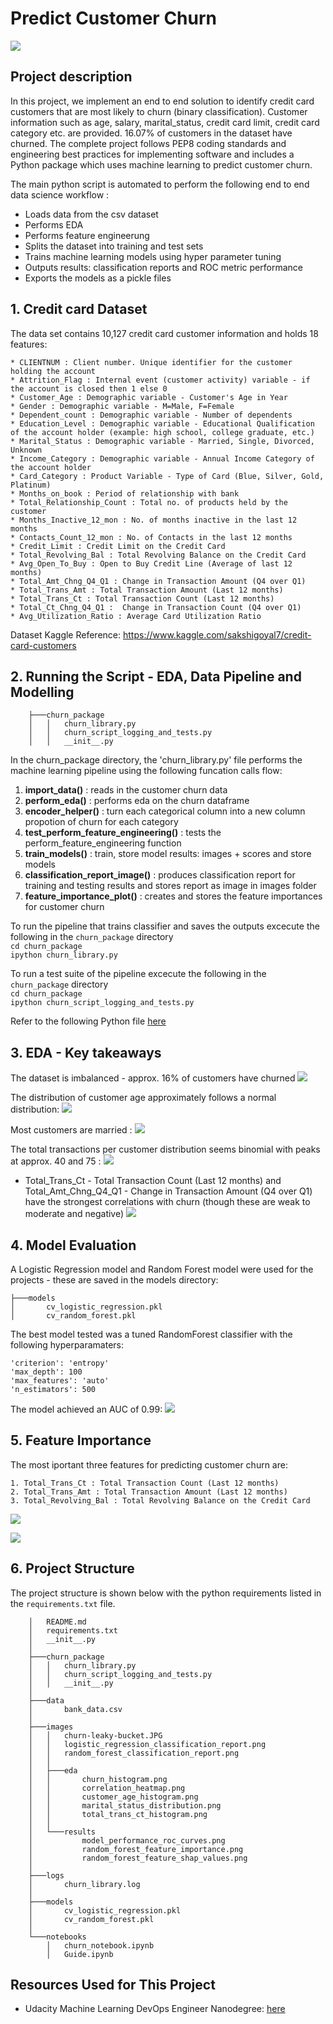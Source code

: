 # Predict Customer Churn

<kbd> <img src="https://github.com/ChristopherCochet/credit-card-churn-prediction-devops/blob/main/images/churn-leaky-bucket.JPG"/> </kbd>

## Project description

In this project, we implement an end to end solution to identify credit card customers that are most likely to churn (binary classification). Customer information such  as age, salary, marital_status, credit card limit, credit card category etc. are provided. 16.07% of customers in the dataset have churned. The complete project follows PEP8 coding standards and engineering best practices for implementing software and includes a Python package which uses machine learning to predict customer churn. <br>

The main python script is automated to perform the following end to end data science workflow : 

* Loads data from the csv dataset
* Performs EDA
* Performs feature engineerung
* Splits the dataset into training and test sets
* Trains machine learning models using hyper parameter tuning
* Outputs results: classification reports and ROC metric performance
* Exports the models as a pickle files

## 1. Credit card Dataset

The data set contains 10,127 credit card customer information and holds 18 features:

```
* CLIENTNUM : Client number. Unique identifier for the customer holding the account
* Attrition_Flag : Internal event (customer activity) variable - if the account is closed then 1 else 0
* Customer_Age : Demographic variable - Customer's Age in Year
* Gender : Demographic variable - M=Male, F=Female
* Dependent_count : Demographic variable - Number of dependents
* Education_Level : Demographic variable - Educational Qualification of the account holder (example: high school, college graduate, etc.)
* Marital_Status : Demographic variable - Married, Single, Divorced, Unknown
* Income_Category : Demographic variable - Annual Income Category of the account holder
* Card_Category : Product Variable - Type of Card (Blue, Silver, Gold, Platinum)
* Months_on_book : Period of relationship with bank
* Total_Relationship_Count : Total no. of products held by the customer
* Months_Inactive_12_mon : No. of months inactive in the last 12 months
* Contacts_Count_12_mon : No. of Contacts in the last 12 months
* Credit_Limit : Credit Limit on the Credit Card
* Total_Revolving_Bal : Total Revolving Balance on the Credit Card
* Avg_Open_To_Buy : Open to Buy Credit Line (Average of last 12 months)
* Total_Amt_Chng_Q4_Q1 : Change in Transaction Amount (Q4 over Q1)
* Total_Trans_Amt : Total Transaction Amount (Last 12 months)
* Total_Trans_Ct : Total Transaction Count (Last 12 months)
* Total_Ct_Chng_Q4_Q1 :  Change in Transaction Count (Q4 over Q1)
* Avg_Utilization_Ratio : Average Card Utilization Ratio
```

Dataset Kaggle Reference: https://www.kaggle.com/sakshigoyal7/credit-card-customers

## 2. Running the Script - EDA, Data Pipeline and Modelling 

```
    ├───churn_package
    │   │   churn_library.py
    │   │   churn_script_logging_and_tests.py
    │   │   __init__.py
```

In the churn_package directory, the 'churn_library.py' file performs the machine learning pipeline using the following funcation calls flow:

1. **import_data()** : reads in the customer churn data
2. **perform_eda()** : performs eda on the churn dataframe
3. **encoder_helper()** : turn each categorical column into a new column propotion of churn for each category
4. **test_perform_feature_engineering()** : tests the perform_feature_engineering function
5. **train_models()** : train, store model results: images + scores and store models
6. **classification_report_image()** : produces classification report for training and testing results and stores report as image in images folder
7. **feature_importance_plot()** : creates and stores the feature importances for customer churn

To run the pipeline that trains classifier and saves the outputs excecute the following in the `churn_package` directory <br>
    ```cd churn_package``` <br>
    ```ipython churn_library.py```  

To run a test suite of the pipeline excecute the following in the `churn_package` directory <br>
    ```cd churn_package``` <br>
    ```ipython churn_script_logging_and_tests.py```


Refer to the following Python file [here](https://github.com/ChristopherCochet/credit-card-churn-prediction-devops/tree/main/images/churn_package\churn_library.py)

## 3. EDA - Key takeaways

The dataset is imbalanced - approx. 16% of customers have churned
<kbd> <img src="https://github.com/ChristopherCochet/credit-card-churn-prediction-devops/blob/main/images/eda/churn_histogram.png"/> </kbd> 

The distribution of customer age approximately follows a normal distribution:
<kbd> <img src="https://github.com/ChristopherCochet/credit-card-churn-prediction-devops/blob/main/images/eda/customer_age_histogram.png"/> </kbd> 

Most customers are married : 
<kbd> <img src="https://github.com/ChristopherCochet/credit-card-churn-prediction-devops/blob/main/images/eda/marital_status_distribution.png"/> </kbd> 

The total transactions per customer distribution seems binomial with peaks at approx. 40 and 75 : 
<kbd> <img src="https://github.com/ChristopherCochet/credit-card-churn-prediction-devops/blob/main/images/eda/total_trans_ct_histogram.png"/> </kbd>  

* Total_Trans_Ct - Total Transaction Count (Last 12 months) and Total_Amt_Chng_Q4_Q1 - Change in Transaction Amount (Q4 over Q1) have the strongest correlations with churn (though these are weak to moderate and negative)
<kbd> <img src="https://github.com/ChristopherCochet/credit-card-churn-prediction-devops/blob/main/images/eda/correlation_heatmap.png"/> </kbd> 

## 4. Model Evaluation

A Logistic Regression model and Random Forest model were used for the projects - these are saved in the models directory: 
```
├───models
│       cv_logistic_regression.pkl
│       cv_random_forest.pkl
```

The best model tested was a tuned RandomForest classifier with the following hyperparamaters:
```
'criterion': 'entropy'
'max_depth': 100
'max_features': 'auto'
'n_estimators': 500
```

The model achieved an AUC of 0.99:
<kbd> <img src="https://github.com/ChristopherCochet/credit-card-churn-prediction-devops/blob/main/images/results/model_performance_roc_curves.png"/> </kbd> 

## 5. Feature Importance

The most iportant three features for predicting customer churn are:
```
1. Total_Trans_Ct : Total Transaction Count (Last 12 months) 
2. Total_Trans_Amt : Total Transaction Amount (Last 12 months)
3. Total_Revolving_Bal : Total Revolving Balance on the Credit Card
```
<kbd> <img src="https://github.com/ChristopherCochet/credit-card-churn-prediction-devops/blob/main/images/results/random_forest_feature_importance.png"/> </kbd>

<kbd> <img src="https://github.com/ChristopherCochet/credit-card-churn-prediction-devops/blob/main/images/results/random_forest_feature_shap_values.png"/> </kbd>

## 6. Project Structure

The project structure is shown below with the python requirements listed in the ```requirements.txt``` file.

```
    │   README.md
    │   requirements.txt
    │   __init__.py
    │
    ├───churn_package
    │   │   churn_library.py
    │   │   churn_script_logging_and_tests.py
    │   │   __init__.py
    │
    ├───data
    │       bank_data.csv
    │
    ├───images
    │   │   churn-leaky-bucket.JPG
    │   │   logistic_regression_classification_report.png
    │   │   random_forest_classification_report.png
    │   │
    │   ├───eda
    │   │       churn_histogram.png
    │   │       correlation_heatmap.png
    │   │       customer_age_histogram.png
    │   │       marital_status_distribution.png
    │   │       total_trans_ct_histogram.png
    │   │
    │   └───results
    │           model_performance_roc_curves.png
    │           random_forest_feature_importance.png
    │           random_forest_feature_shap_values.png
    │
    ├───logs
    │       churn_library.log
    │
    ├───models
    │       cv_logistic_regression.pkl
    │       cv_random_forest.pkl
    │
    └───notebooks
        │   churn_notebook.ipynb
        │   Guide.ipynb
```

## Resources Used for This Project

* Udacity Machine Learning DevOps Engineer Nanodegree: [here](https://www.udacity.com/course/machine-learning-dev-ops-engineer-nanodegree--nd0821) <br>
